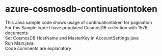 # azure-cosmosdb-continuationtoken
This Java sample code shows usage of continuationtoken for pagination \
For this Sample code I have populated CosmosDB collection with 1576 documents \
Set CosmosDB HostName and MasterKey in AccountSettings.java \
Run Main.java \
Code comments are explanatory

